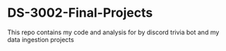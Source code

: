 # DS-3002-Final-Projects
This repo contains my code and analysis for by discord trivia bot and my data ingestion projects
